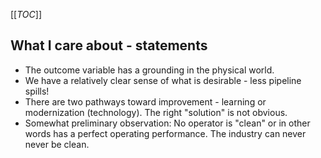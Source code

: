 [[_TOC_]]

## What I care about - statements

* The outcome variable has a grounding in the physical world.
* We have a relatively clear sense of what is desirable - less pipeline spills!
* There are two pathways toward improvement - learning or modernization (technology). The right "solution" is not obvious.
* Somewhat preliminary observation: No operator is "clean" or in other words has a perfect operating performance. The industry can never never be clean.